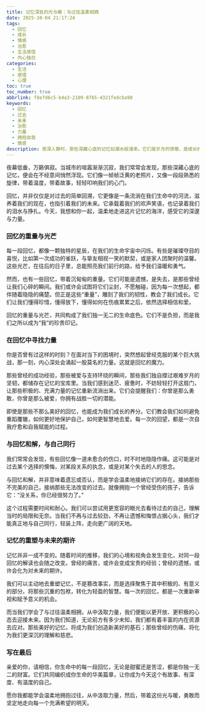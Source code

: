 ```yaml
---
title: 记忆深处的光与暖：与过往温柔相拥
date: 2025-10-04 21:17:24
tags:
  - 回忆
  - 成长
  - 情感
  - 治愈
  - 生活感悟
  - 内心独白
categories:
  - 生活
  - 感悟
  - 心理
toc: true
toc_number: true
abbrlink: f8e7d6c5-b4a3-2109-8765-4321fedcba98
keywords:
  - 回忆
  - 过去
  - 未来
  - 治愈
  - 力量
  - 拥抱自我
  - 情感
description: 夜深人静时，那些深藏心底的记忆如潮水般涌来。它们是岁月的馈赠，是成长的印记，是生命中最柔软也最坚韧的部分。本文将带你一同探索回忆的深层意义，学会如何与过往温柔相拥，从中汲取力量，走向充满希望的未来。
---
```


夜幕低垂，万籁俱寂。当城市的喧嚣渐渐沉寂，我们常常会发现，那些深藏心底的记忆，便会在不经意间悄然浮现。它们像一帧帧泛黄的老照片，又像一段段熟悉的旋律，带着温度，带着故事，轻轻叩响我们的心门。

回忆，并非仅仅是对过去的简单回溯，它更像是一条流淌在我们生命中的河流，滋养着我们的现在，也指引着我们的未来。它承载着我们的欢声笑语，也记录着我们的泪水与挣扎。今天，我想和你一起，温柔地走进这片记忆的海洋，感受它的深邃与力量。

### 回忆的重量与光芒

每一段回忆，都像一颗独特的星辰，在我们的生命宇宙中闪烁。有些是璀璨夺目的喜悦，比如第一次成功的雀跃，与挚友相视一笑的默契，或是家人团聚时的温馨。这些光芒，在往后的日子里，总能照亮我们前行的路，给予我们温暖和勇气。

然而，也有一些回忆，带着沉甸甸的重量。它们可能是遗憾，是失去，是那些曾经让我们心碎的瞬间。我们或许会试图将它们尘封，不愿触碰，因为每一次想起，都伴随着隐隐的痛楚。但正是这些“重量”，雕刻了我们的韧性，教会了我们成长。它们让我们懂得珍惜，懂得放下，懂得如何在伤痕累累之后，依然选择相信和爱。

回忆的重量与光芒，共同构成了我们独一无二的生命底色。它们不是负担，而是我们之所以成为“我”的珍贵印记。

### 在回忆中寻找力量

你是否曾有过这样的时刻？在面对当下的困境时，突然想起曾经克服的某个巨大挑战，那一刻，内心深处会涌起一股莫名的力量。这就是回忆的魔力。

那些曾经的成功经验，那些被爱与支持环绕的瞬间，那些我们独自撑过艰难岁月的坚韧，都储存在记忆的宝库里。当我们感到迷茫、疲惫时，不妨轻轻打开这扇门，让那些积极的、充满力量的记忆重新流淌出来。它们会提醒我们：你曾是那么勇敢，你曾是那么被爱，你拥有战胜一切的潜能。

即使是那些不那么美好的回忆，也能成为我们成长的养分。它们教会我们如何避免重蹈覆辙，如何更好地保护自己，如何更智慧地去爱。每一次的回望，都是一次自我疗愈和自我赋能的过程。

### 与回忆和解，与自己同行

我们常常会发现，有些回忆像一道未愈合的伤口，时不时地隐隐作痛。这可能是对过去某个选择的懊悔，对某段关系的执念，或是对某个失去的人的思念。

与回忆和解，并非意味着遗忘或否认，而是学会温柔地接纳它们的存在。接纳那些不完美的自己，接纳那些无法改变的过去。就像拥抱一个曾经受伤的孩子，告诉它：“没关系，你已经很努力了。”

这个过程需要时间和耐心。我们可以尝试用更宽容的眼光去看待过去的自己，理解当时的局限和无奈。当我们不再与过去较劲，不再让遗憾和悔恨占据心头，我们才能真正地与自己同行，轻装上阵，走向更广阔的天地。

### 记忆的重塑与未来的期许

记忆并非一成不变的。随着时间的推移，我们的心境和视角会发生变化，对同一段回忆的解读也会随之改变。曾经的痛苦，或许会变成宝贵的经验；曾经的遗憾，或许会化为对未来的期许。

我们可以主动地去重塑记忆，不是篡改事实，而是选择聚焦于其中积极的、有意义的部分。将那些沉重的包袱，转化为轻盈的智慧。每一次的回忆，都是一次重新审视和赋予意义的机会。

而当我们学会了与过往温柔相拥，从中汲取力量，我们便能以更开放、更积极的心态去迎接未来。因为我们知道，无论前方有多少未知，我们都有着丰富的内在资源去应对。那些美好的记忆，将成为我们创造新美好的基石；那些曾经的伤痛，将化为我们更深沉的理解和慈悲。

### 写在最后

亲爱的你，请相信，你生命中的每一段回忆，无论是甜蜜还是苦涩，都是你独一无二的财富。它们共同编织成你生命的华美篇章，让你成为今天这个有故事、有深度、有温度的自己。

愿你我都能学会温柔地拥抱过往，从中汲取力量，然后，带着这份光与暖，勇敢而坚定地走向每一个充满希望的明天。